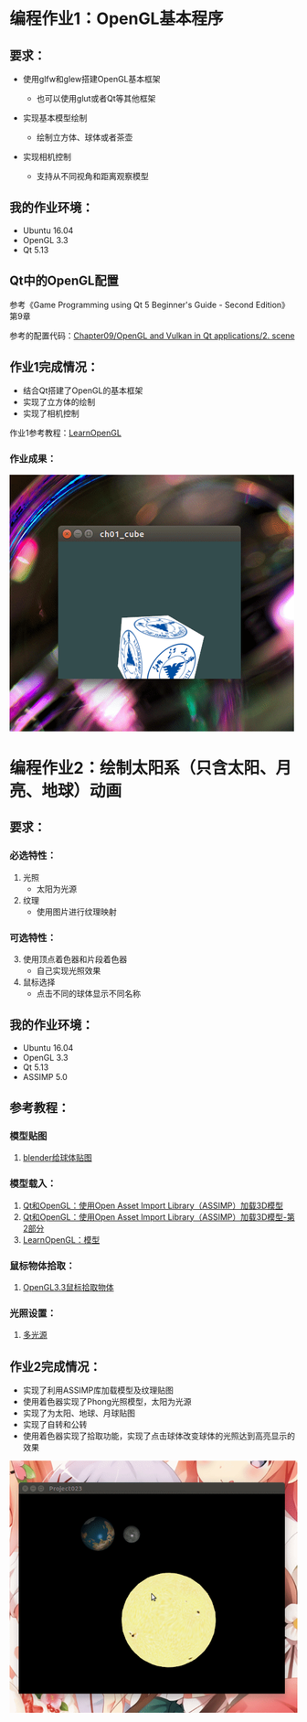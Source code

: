 # 编程作业1：OpenGL基本程序

## 要求：

+ 使用glfw和glew搭建OpenGL基本框架
  + 也可以使用glut或者Qt等其他框架

+ 实现基本模型绘制
  + 绘制立方体、球体或者茶壶
+ 实现相机控制
  + 支持从不同视角和距离观察模型

## 我的作业环境：

+ Ubuntu 16.04 
+ OpenGL 3.3
+ Qt 5.13

## Qt中的OpenGL配置

参考《Game Programming using Qt 5 Beginner's Guide - Second Edition》第9章

参考的配置代码：[Chapter09/OpenGL and Vulkan in Qt applications/2. scene](https://github.com/PacktPublishing/Game-Programming-Using-Qt-5-Beginners-Guide-Second-Edition/tree/master/Chapter09/OpenGL%20and%20Vulkan%20in%20Qt%20applications/2.%20scene) 

## 作业1完成情况：

+ 结合Qt搭建了OpenGL的基本框架
+ 实现了立方体的绘制
+ 实现了相机控制

作业1参考教程：[LearnOpenGL](https://learnopengl-cn.github.io/01%20Getting%20started/09%20Camera/)

### 作业成果：

![cube](./Project01/cube.gif)

# 编程作业2：绘制太阳系（只含太阳、月亮、地球）动画

## 要求：

### 必选特性：

1. 光照
   + 太阳为光源
2. 纹理
   + 使用图片进行纹理映射

### 可选特性：

3. 使用顶点着色器和片段着色器
   + 自己实现光照效果
4. 鼠标选择
   + 点击不同的球体显示不同名称

## 我的作业环境：

- Ubuntu 16.04 
- OpenGL 3.3
- Qt 5.13
- ASSIMP 5.0

## 参考教程：

### 模型贴图

1. [blender给球体贴图](https://en.m.wikibooks.org/wiki/Blender_3D:_Noob_to_Pro/UV_Map_Basics)

### 模型载入：

1. [Qt和OpenGL：使用Open Asset Import Library（ASSIMP）加载3D模型](https://blog.csdn.net/u010750137/article/details/103547324)
2. [Qt和OpenGL：使用Open Asset Import Library（ASSIMP）加载3D模型-第2部分](https://blog.csdn.net/u010750137/article/details/103547387)
3. [LearnOpenGL：模型](https://learnopengl-cn.github.io/03%20Model%20Loading/03%20Model/)

### 鼠标物体拾取：

1. [OpenGL3.3鼠标拾取物体](https://blog.csdn.net/u010750137/article/details/103534731)

### 光照设置：

1. [多光源](https://learnopengl-cn.github.io/02%20Lighting/06%20Multiple%20lights/)

## 作业2完成情况：

+ 实现了利用ASSIMP库加载模型及纹理贴图
+ 使用着色器实现了Phong光照模型，太阳为光源
+ 实现了为太阳、地球、月球贴图
+ 实现了自转和公转
+ 使用着色器实现了拾取功能，实现了点击球体改变球体的光照达到高亮显示的效果

![solarSystem](./Project02/solarSystem.gif)